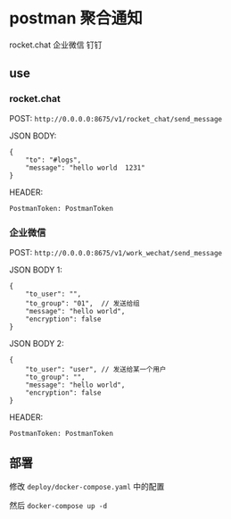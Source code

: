 # postman  聚合通知
rocket.chat  企业微信  钉钉

## use

### rocket.chat
POST: `http://0.0.0.0:8675/v1/rocket_chat/send_message`

JSON BODY:
``` 
{
	"to": "#logs",
	"message": "hello world  1231"
}
```
HEADER:
``` 
PostmanToken: PostmanToken
```

### 企业微信
POST: `http://0.0.0.0:8675/v1/work_wechat/send_message`

JSON BODY 1:
``` 
{
	"to_user": "",
	"to_group": "01",  // 发送给组
	"message": "hello world",
	"encryption": false
}
```

JSON BODY 2:
``` 
{
	"to_user": "user", // 发送给某一个用户
	"to_group": "",  
	"message": "hello world",
	"encryption": false
}
```
HEADER:
``` 
PostmanToken: PostmanToken
```

## 部署
修改 `deploy/docker-compose.yaml` 中的配置

然后 `docker-compose up -d`
